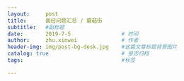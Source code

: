 ```yaml
---
layout:     post
title:      面经问题汇总 / 蘑菇街
subtitle:   #副标题
date:       2019-7-5 				# 时间
author:     zhu.xinwei 		    	# 作者
header-img: img/post-bg-desk.jpg	#这篇文章标题背景图片
catalog: true 						# 是否归档
tags:								#标签

---
```

